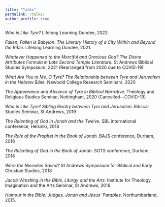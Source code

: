 ```yaml
---
title: "Talks"
permalink: /talks/
author_profile: true
---
```


*Who is Like Tyre?* Lifelong Learning Dundee, 2022.

*Fallen, Fallen is Babylon: The Literary History of a City Within and Beyond the Bible.* Lifelong Learning Dundee, 2021.

*Whatever Happened to the Merciful and Gracious God? The Divine Attributes Formula in Late Second Temple Literature.* St Andrews Biblical Studies Symposium, 2021 (Rearranged from 2020 due to COVID-19)

*What Are You to Me, O Tyre? The Relationship between Tyre and Jerusalem in the Hebrew Bible.* Newbold College Research Seminars, 2020

*The Appearance and Absence of Tyre in Biblical Narrative.* Theology and Religious Studies Seminar, Nottingham, 2020 (Cancelled—COVID-19)

*Who is Like Tyre? Sibling Rivalry between Tyre and Jerusalem.* Biblical Studies Seminar, St Andrews, 2019

*The Relenting of God in Jonah and the Twelve.* SBL international conference, Helsinki, 2018

*The Role of the Prophet in the Book of Jonah.* BAJS conference, Durham, 2018

*The Relenting of God in the Book of Jonah.* SOTS conference, Durham, 2018

*Were the Ninevites Saved?* St Andrews Symposium for Biblical and Early Christian Studies, 2018

*Jacob Wrestling in the Bible, Liturgy and the Arts.* Institute for Theology, Imagination and the Arts Seminar, St Andrews, 2016

*Humour in the Bible: Judges, Jonah and Jesus’ Parables.* Northumberland, 2015.

